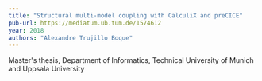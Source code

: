 ```yaml
---
title: "Structural multi-model coupling with CalculiX and preCICE"
pub-url: https://mediatum.ub.tum.de/1574612
year: 2018
authors: "Alexandre Trujillo Boque"
---
```

Master's thesis, Department of Informatics, Technical University of Munich and Uppsala University
